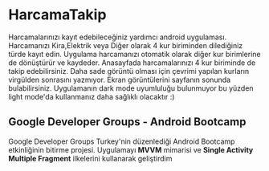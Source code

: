 # HarcamaTakip
Harcamalarınızı kayıt edebileceğiniz yardımcı android uygulaması. Harcamanızı Kira,Elektrik veya Diğer olarak 4 kur biriminden dilediğiniz türde kayıt edin. Uygulama harcamanızı otomatik olarak diğer kur birimlerine de dönüştürür ve kaydeder. Anasayfada harcamalarınızı 4 kur biriminde de takip edebilirsiniz. Daha sade görüntü olması için çevrimi yapılan kurların virgülden sonrasını yazmıyor. Ekran görüntülerini sayfanın sonunda bulabilirsiniz. Uygulamanın dark mode uyumluluğu bulunmuyor  bu yüzden light mode'da kullanmanız daha sağlıklı olacaktır :)

## Google Developer Groups - Android Bootcamp
Google Developer Groups Turkey'nin düzenlediği Android Bootcamp etkinliğinin bitirme projesi. Uygulamayı **MVVM** mimarisi ve **Single Activity Multiple Fragment** ilkelerini kullanarak geliştirdim
